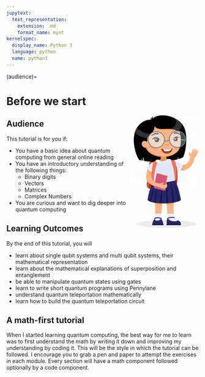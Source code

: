 ```yaml
---
jupytext:
  text_representation:
    extension: .md
    format_name: myst
kernelspec:
  display_name: Python 3
  language: python
  name: python3
---
```


(audience)=


# Before we start

<img style="float: right; max-width:300px; max-height:300px;" src="../_static/kids.jpg">

## Audience

This tutorial is for you if: 

* You have a basic idea about quantum computing from general online reading
* You have an introductory understanding of the following things:
    * Binary digits 
    * Vectors 
    * Matrices
    * Complex Numbers
* You are curious and want to dig deeper into quantum computing

## Learning Outcomes
By the end of this tutorial, you will

* learn about single qubit systems and multi qubit systems, their mathematical representation 
* learn about the mathematical explanations of superposition and entanglement
* be able to manipulate quantum states using gates
* learn to write short quantum programs using Pennylane
* understand quantum teleportation mathematically
* learn how to build the quantum teleportation circuit

## A math-first tutorial

When I started learning quantum computing, the best way for me to learn was to first understand the math by writing it down and improving my understanding by coding it. This will be the style in which the tutorial can be followed. I encourage you to grab a pen and paper to attempt the exercises in each module.
Every section will have a math component followed optionally by a code component.  
